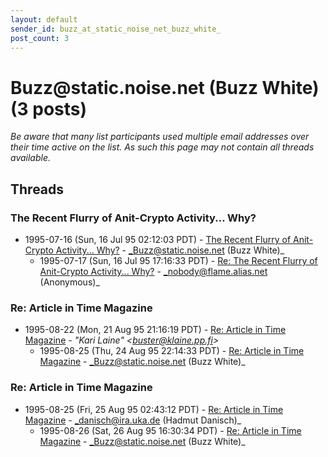 ```yaml
---
layout: default
sender_id: buzz_at_static_noise_net_buzz_white_
post_count: 3
---
```


# Buzz<span>@</span>static.noise.net (Buzz White) (3 posts)

_Be aware that many list participants used multiple email addresses over their time active on the list. As such this page may not contain all threads available._

## Threads

### The Recent Flurry of Anit-Crypto Activity... Why?
+ 1995-07-16 (Sun, 16 Jul 95 02:12:03 PDT) - [The Recent Flurry of Anit-Crypto Activity... Why?](/archive/1995/07/f533361511404ccb31c4e670fa2fccb031cf67402a22f6503d9c3f713e347905) - _Buzz@static.noise.net (Buzz White)_
  + 1995-07-17 (Sun, 16 Jul 95 17:16:33 PDT) - [Re: The Recent Flurry of Anit-Crypto Activity... Why?](/archive/1995/07/a1d3a9fdd23f36f34a58551ff807cc0b186f7471976f502dafb15905ee2ac948) - _nobody@flame.alias.net (Anonymous)_

### Re: Article in Time Magazine
+ 1995-08-22 (Mon, 21 Aug 95 21:16:19 PDT) - [Re: Article in Time Magazine](/archive/1995/08/1d6bb37581a2ebc693b4f0d983f8892d056c3a0d264d7df655a81b2e42fd93f0) - _"Kari Laine" \<buster@klaine.pp.fi\>_
  + 1995-08-25 (Thu, 24 Aug 95 22:14:33 PDT) - [Re: Article in Time Magazine](/archive/1995/08/75f4a16de40bb8358c74948e72c41657ce8075c39fb2d5dfe7437df34cfd93f3) - _Buzz@static.noise.net (Buzz White)_

### Re: Article in Time Magazine
+ 1995-08-25 (Fri, 25 Aug 95 02:43:12 PDT) - [Re: Article in Time Magazine](/archive/1995/08/9e7f5b544b19a6272a184917ff381f90599d94657d3b2402303512ec70a69bcc) - _danisch@ira.uka.de (Hadmut Danisch)_
  + 1995-08-26 (Sat, 26 Aug 95 16:30:34 PDT) - [Re: Article in Time Magazine](/archive/1995/08/599889fe0ad15dbffb2a352bca35f23747bc47dc50e6243e6544502840ccf142) - _Buzz@static.noise.net (Buzz White)_

